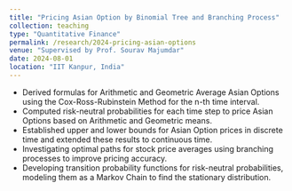 ```yaml
---
title: "Pricing Asian Option by Binomial Tree and Branching Process"
collection: teaching
type: "Quantitative Finance"
permalink: /research/2024-pricing-asian-options
venue: "Supervised by Prof. Sourav Majumdar"
date: 2024-08-01
location: "IIT Kanpur, India"
---
```


- Derived formulas for Arithmetic and Geometric Average Asian Options using the Cox-Ross-Rubinstein Method for the n-th time interval.
- Computed risk-neutral probabilities for each time step to price Asian Options based on Arithmetic and Geometric means.
- Established upper and lower bounds for Asian Option prices in discrete time and extended these results to continuous time.
- Investigating optimal paths for stock price averages using branching processes to improve pricing accuracy.
- Developing transition probability functions for risk-neutral probabilities, modeling them as a Markov Chain to find the stationary distribution.
